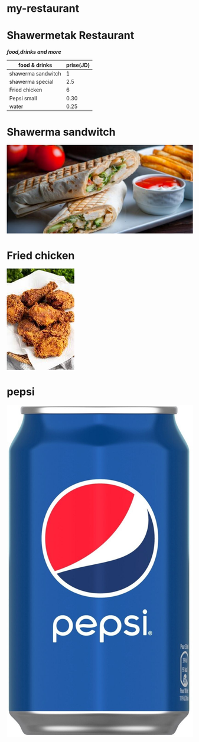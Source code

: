# my-restaurant
# Shawermetak Restaurant 
***food,drinks and more***

|food & drinks        | prise(JD) |   
|---------------------|-----------| 
| shawerma sandwitch  |    1      |   
| shawerma special    |    2.5    |   
| Fried chicken       |    6      |   
| Pepsi small         |    0.30   |
| water               |    0.25   |

# Shawerma sandwitch
![Shawerma](./pictures/shawerma.jpg)
# Fried chicken 
![Fried chicken ](./pictures/fried%20ch.jpg)
# pepsi 
![pepsi ](./pictures/pepsi.jpg)








